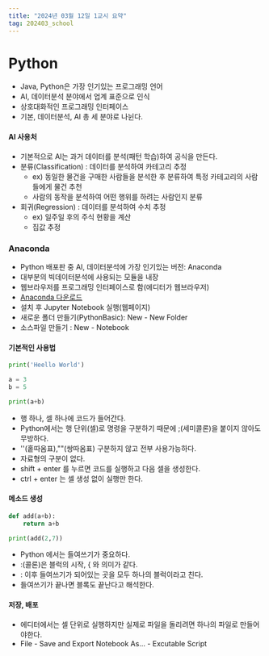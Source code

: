```yaml
---
title: "2024년 03월 12일 1교시 요약"
tag: 202403_school
---
```


# Python

- Java, Python은 가장 인기있는 프로그래밍 언어
- AI, 데이터분석 분야에서 업계 표준으로 인식
- 상호대화적인 프로그래밍 인터페이스
- 기본, 데이터분석, AI 총 세 분야로 나뉜다.

#### AI 사용처

- 기본적으로 AI는 과거 데이터를 분석(패턴 학습)하여 공식을 만든다.
- 분류(Classification) : 데이터를 분석하여 카테고리 추정 
  - ex) 동일한 물건을 구매한 사람들을 분석한 후 분류하여 특정 카테고리의 사람들에게 물건 추천
  - 사람의 동작을 분석하여 어떤 행위를 하려는 사람인지 분류
- 회귀(Regression) : 데이터를 분석하여 수치 추정
  - ex) 일주일 후의 주식 현황을 계산
  - 집값 추정

### Anaconda

- Python 배포판 중 AI, 데이터분석에 가장 인기있는 버전: Anaconda
- 대부분의 빅데이터분석에 사용되는 모듈을 내장
- 웹브라우저를 프로그래밍 인터페이스로 함(에디터가 웹브라우저)
- [Anaconda 다운로드](https://www.anaconda.com/download)
- 설치 후 Jupyter Notebook 실행(웹페이지)
- 새로운 폴더 만들기(PythonBasic): New - New Folder
- 소스파일 만들기 : New - Notebook

#### 기본적인 사용법

```py
print('Heello World')

a = 3
b = 5

print(a+b)
```
- 행 하나, 셀 하나에 코드가 들어간다.
- Python에서는 행 단위(셀)로 명령을 구분하기 때문에 ;(세미콜론)을 붙이지 않아도 무방하다.
- ''(홑따옴표),""(쌍따옴표) 구분하지 않고 전부 사용가능하다.
- 자료형의 구분이 없다.
- shift + enter 를 누르면 코드를 실행하고 다음 셀을 생성한다.
- ctrl + enter 는 셀 생성 없이 실행만 한다.

#### 메소드 생성

```py
def add(a+b):
    return a+b

print(add(2,7))
```

- Python 에서는 들여쓰기가 중요하다.
- :(콜론)은 블럭의 시작, { 와 의미가 같다. 
- : 이후 들여쓰기가 되어있는 곳을 모두 하나의 블럭이라고 친다.
- 들여쓰기가 끝나면 블록도 끝난다고 해석한다.

#### 저장, 배포

- 에디터에서는 셀 단위로 실행하지만 실제로 파일을 돌리려면 하나의 파일로 만들어야한다.
- File  - Save and Export Notebook As... - Excutable Script